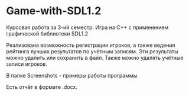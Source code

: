 # Game-with-SDL1.2
Курсовая работа за 3-ий семестр. Игра на C++ с применением графической библиотеки SDL1.2

Реализована возможность регистрации игроков, а также ведения рейтинга лучших результатов по учётным записям. Эти результаты можно удалить или сохранить в файл. Также можно удалять учётные записи игроков.

В папке Screenshots - примеры работы программы.

Есть отчёт в формате .docx.
